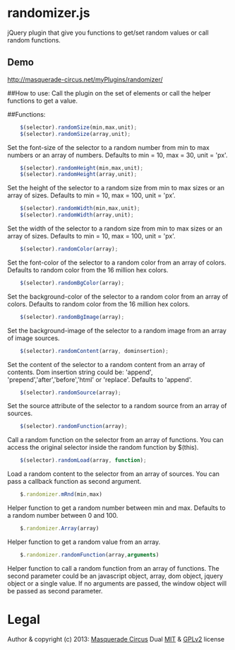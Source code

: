 randomizer.js
=================

jQuery plugin that give you functions to get/set random values or call random functions.

## Demo
http://masquerade-circus.net/myPlugins/randomizer/

##How to use:
Call the plugin on the set of elements or call the helper functions to get a value.
				
##Functions:
```javascript
	$(selector).randomSize(min,max,unit);
	$(selector).randomSize(array,unit);
```
Set the font-size of the selector to a random number from min to max numbers or an array of numbers. Defaults to min = 10, max = 30, unit = 'px'.


```javascript
	$(selector).randomHeight(min,max,unit);
	$(selector).randomHeight(array,unit);
```
Set the height of the selector to a random size from min to max sizes or an array of sizes. Defaults to min = 10, max = 100, unit = 'px'.


```javascript
	$(selector).randomWidth(min,max,unit);
	$(selector).randomWidth(array,unit);
```
Set the width of the selector to a random size from min to max sizes or an array of sizes. Defaults to min = 10, max = 100, unit = 'px'.


```javascript
	$(selector).randomColor(array);
```
Set the font-color of the selector to a random color from an array of colors. 
Defaults to random color from the 16 million hex colors.


```javascript
	$(selector).randomBgColor(array);
```
Set the background-color of the selector to a random color from an array of colors. 
Defaults to random color from the 16 million hex colors.


```javascript
	$(selector).randomBgImage(array);
```
Set the background-image of the selector to a random image from an array of image sources. 


```javascript
	$(selector).randomContent(array, dominsertion);
```
Set the content of the selector to a random content from an array of contents. 
Dom insertion string could be: 'append', 'prepend','after','before','html' or 'replace'.
Defaults to 'append'.


```javascript
	$(selector).randomSource(array);
```
Set the source attribute of the selector to a random source from an array of sources.


```javascript
	$(selector).randomFunction(array);
```
Call a random function on the selector from an array of functions. 
You can access the original selector inside the random function by $(this).


```javascript
	$(selector).randomLoad(array, function);
```
Load a random content to the selector from an array of sources. 
You can pass a callback function as second argument.


```javascript
	$.randomizer.mRnd(min,max)
```
Helper function to get a random number between min and max.
Defaults to a random number between 0 and 100.


```javascript
	$.randomizer.Array(array)
```
Helper function to get a random value from an array.


```javascript
	$.randomizer.randomFunction(array,arguments)
```
Helper function to call a random function from an array of functions.
The second parameter could be an javascript object, array, dom object, jquery object or a single value.
If no arguments are passed, the window object will be passed as second parameter.


# Legal
Author & copyright (c) 2013: [Masquerade Circus](http://masquerade-circus.net)
Dual [MIT](http://opensource.org/licenses/MIT) & [GPLv2](http://opensource.org/licenses/GPL-2.0) license
